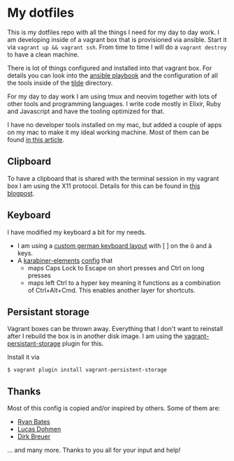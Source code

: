 # My dotfiles #

This is my dotfiles repo with all the things I need for my day to day work. I
am developing inside of a vagrant box that is provisioned via ansible. Start it
via `vagrant up && vagrant ssh`. From time to time I will do a `vagrant
destroy` to have a clean machine.

There is lot of things configured and installed into that vagrant box. For
details you can look into the [ansible playbook](ansible/playbook.yml) and
the configuration of all the tools inside of the [tilde](tilde) directory.

For my day to day work I am using tmux and neovim together with lots of other
tools and programming languages. I write code mostly in Elixir, Ruby and
Javascript and have the tooling optimized for that.

I have no developer tools installed on my mac, but added a couple of
apps on my mac to make it my ideal working machine. Most of them can be
found [in this article](https://thesweetsetup.com/bodo-tasches-mac-iphone-setup/).

## Clipboard ##

To have a clipboard that is shared with the terminal session in my vagrant box
I am using the X11 protocol. Details for this can be found in [this blogpost](https://bitboxer.de/2017/08/06/ssh-with-clipboard/).

## Keyboard ##

I have modified my keyboard a bit for my needs.

* I am using a [custom german keyboard layout](http://bitboxer.de/2012/05/21/german-coding-keyboard-layout-for-macs/)
  with [ ] on the ö and ä keys.
* A [karabiner-elements](https://github.com/tekezo/Karabiner-Elements)
  [config](tilde/config/karabiner/karabiner.json) that
  * maps Caps Lock to Escape on short presses and Ctrl on long presses
  * maps left Ctrl to a hyper key meaning it functions as a combination of
    Ctrl+Alt+Cmd. This enables another layer for shortcuts.

## Persistant storage

Vagrant boxes can be thrown away. Everything that I don't want to reinstall
after I rebuild the box is in another disk image. I am using the
[vagrant-persistant-storage](https://github.com/kusnier/vagrant-persistent-storage)
plugin for this.

Install it via

```
$ vagrant plugin install vagrant-persistent-storage
```

## Thanks ##

Most of this config is copied and/or inspired by others. Some of
them are:

* [Ryan Bates](https://github.com/ryanb)
* [Lucas Dohmen](https://github.com/moonglum/dotfiles)
* [Dirk Breuer](https://github.com/railsbros-dirk)

… and many more. Thanks to you all for your input and help!
